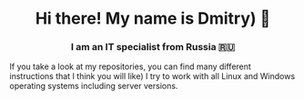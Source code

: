 <h1 align="center"> Hi there! My name is Dmitry) 👋
<h3 align="center"> I am an IT specialist from Russia 🇷🇺</h3>

If you take a look at my repositories, you can find many different instructions that I think you will like) I try to work with all Linux and Windows operating systems including server versions.
